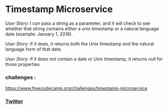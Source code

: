 Timestamp Microservice 
=======================



*User Story:* I can pass a string as a parameter, and it will check to see whether that string contains either a unix timestamp or a natural language date (example: January 1, 2016).

*User Story:* If it does, it returns both the Unix timestamp and the natural language form of that date.

*User Story:* If it does not contain a date or Unix timestamp, it returns null for those properties.

### challenges : 
https://www.freecodecamp.org/challenges/timestamp-microservice 

### [Twitter](https://twitter.com/RoardiLeone)
